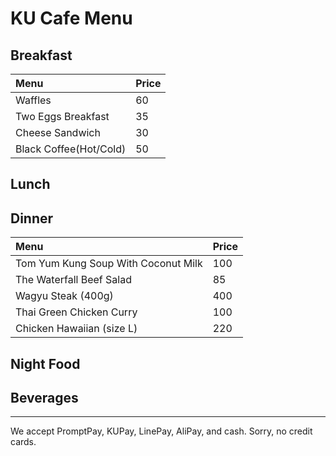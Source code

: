 # KU Cafe Menu


## Breakfast

| Menu               | Price |
|:-------------------|-------|
| Waffles            | 60    |
| Two Eggs Breakfast | 35    |
| Cheese Sandwich    | 30    |
| Black Coffee(Hot/Cold)     | 50    |

## Lunch 


## Dinner

| Menu                                | Price    |
|:------------------------------------|----------|
| Tom Yum Kung Soup With Coconut Milk |    100   |
| The Waterfall Beef Salad            |    85    |
| Wagyu Steak  (400g)                 |    400   |
| Thai Green Chicken Curry            |    100   |
| Chicken Hawaiian (size L)           |    220   |


## Night Food


## Beverages



---

We accept PromptPay, KUPay, LinePay, AliPay, and cash. Sorry, no credit cards.
